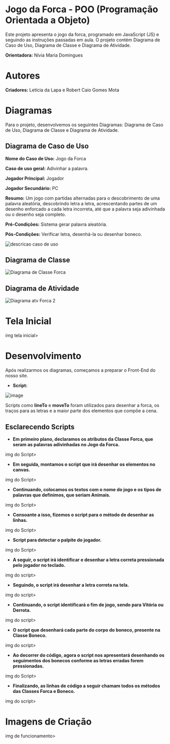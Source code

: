 # Jogo da Forca - POO (Programação Orientada a Objeto)
Este projeto apresenta o jogo da forca, programado em JavaScript (JS) e seguindo as instruções passadas em aula. O projeto contém Diagrama de Caso de Uso, Diagrama de Classe e Diagrama de Atividade.

**Orientadora:** Nivia Maria Domingues

# Autores
**Criadores:** Letícia da Lapa e Robert Caio Gomes Mota

# Diagramas 
Para o projeto, desenvolvemos os seguintes Diagramas: Diagrama de Caso de Uso, Diagrama de Classe e Diagrama de Atividade.

## Diagrama de Caso de Uso
**Nome do Caso de Uso:** Jogo da Forca

**Caso de uso geral:** Adivinhar a palavra.

**Jogador Principal:** Jogador

**Jogador Secundário:** PC

**Resumo:** Um jogo com partidas alternadas para o descobrimento de uma palavra aleatória, descobrindo letra a letra, acrescentando partes de um desenho enforcado a cada letra incorreta, até que a palavra seja adivinhada ou o desenho seja completo. 

**Pré-Condições:** Sistema gerar palavra aleatória.

**Pós-Condições:** Verificar letra, desenhá-la ou desenhar boneco.

![descricao caso de uso](https://github.com/Rob3rt2/NForca/assets/128638269/38b319bc-b09e-4451-af24-7437a55e459d)

## Diagrama de Classe

![Diagrama de Classe Forca](https://github.com/Rob3rt2/NForca/assets/128638269/b367e284-ffea-423d-b7f5-0b78c3a0b547)

## Diagrama de Atividade

![Diagrama atv Forca 2](https://github.com/Rob3rt2/NForca/assets/128638269/c671d25a-f95c-4de2-a74c-327bf3e634a6)

# Tela Inicial 

img tela inicial>

# Desenvolvimento 
Após realizarmos os diagramas, começamos a preparar o Front-End do nosso site. 
- **Script:**

![image](https://github.com/Rob3rt2/NForca/assets/127865166/26fa5ee7-662e-4d7a-b14c-17744907df49)

Scripts como **lineTo** e **moveTo** foram utilizados para desenhar a forca, os traços para as letras e a maior parte dos elementos que compõe a cena.

## Esclarecendo Scripts 

- **Em primeiro plano, declaramos os atributos da Classe Forca, que seram as palavras adivinhadas no Jogo da Forca.**

img do Script>

- **Em seguida, montamos o script que irá desenhar os elementos no canvas.**

img do Script>

- **Continuando, colocamos os textos com o nome do jogo e os tipos de palavras que definimos, que seriam Animais.**

img do Script>

- **Consoante a isso, fizemos o script para o método de desenhar as linhas.**

img do Script>

- **Script para detectar o palpite do jogador.**

img do Script> 

- **A seguir, o script irá identificar e desenhar a letra correta pressionada pelo jogador no teclado.** 

img do script>

- **Seguindo, o script irá desenhar a letra correta na tela.**

img do script> 

- **Continuando, o script identificará o fim de jogo, sendo para Vitória ou Derrota.**

img do script> 

- **O script que desenhará cada parte do corpo do boneco, presente na Classe Boneco.**

img do script> 

- **Ao decorrer do código, agora o script nos apresentará desenhando os seguimentos dos bonecos conforme as letras erradas forem pressionadas.**

img do Script>

- **Finalizando, as linhas de código a seguir chamam todos os métodos das Classes Forca e Boneco.**

img do script> 

# Imagens de Criação 

img de funcionamento> 

